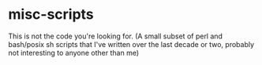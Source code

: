 # misc-scripts
This is not the code you're looking for. (A small subset of perl and bash/posix sh scripts that I've written over the last decade or two, probably not interesting to anyone other than me)
